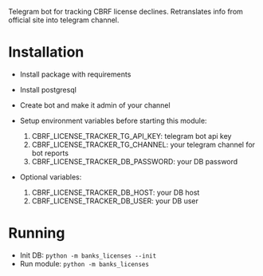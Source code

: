 Telegram bot for tracking CBRF license declines.
Retranslates info from official site into telegram channel.

# Installation
- Install package with requirements
- Install postgresql
- Create bot and make it admin of your channel
- Setup environment variables before starting this module:
  1. CBRF_LICENSE_TRACKER_TG_API_KEY: telegram bot api key
  2. CBRF_LICENSE_TRACKER_TG_CHANNEL: your telegram channel for bot reports
  3. CBRF_LICENSE_TRACKER_DB_PASSWORD: your DB password

- Optional variables:
  1. CBRF_LICENSE_TRACKER_DB_HOST: your DB host
  2. CBRF_LICENSE_TRACKER_DB_USER: your DB user

# Running
- Init DB: ```python -m banks_licenses --init```
- Run module: ```python -m banks_licenses```

